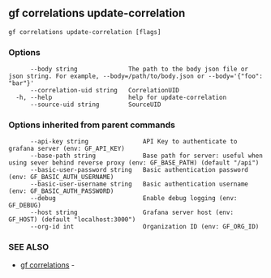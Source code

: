 ## gf correlations update-correlation



```
gf correlations update-correlation [flags]
```

### Options

```
      --body string              The path to the body json file or json string. For example, --body=/path/to/body.json or --body='{"foo": "bar"}'
      --correlation-uid string   CorrelationUID
  -h, --help                     help for update-correlation
      --source-uid string        SourceUID
```

### Options inherited from parent commands

```
      --api-key string               API Key to authenticate to grafana server (env: GF_API_KEY)
      --base-path string             Base path for server: useful when using sever behind reverse proxy (env: GF_BASE_PATH) (default "/api")
      --basic-user-password string   Basic authentication password (env: GF_BASIC_AUTH_USERNAME)
      --basic-user-username string   Basic authentication username (env: GF_BASIC_AUTH_PASSWORD)
      --debug                        Enable debug logging (env: GF_DEBUG)
      --host string                  Grafana server host (env: GF_HOST) (default "localhost:3000")
      --org-id int                   Organization ID (env: GF_ORG_ID)
```

### SEE ALSO

* [gf correlations](gf_correlations.md)	 - 

